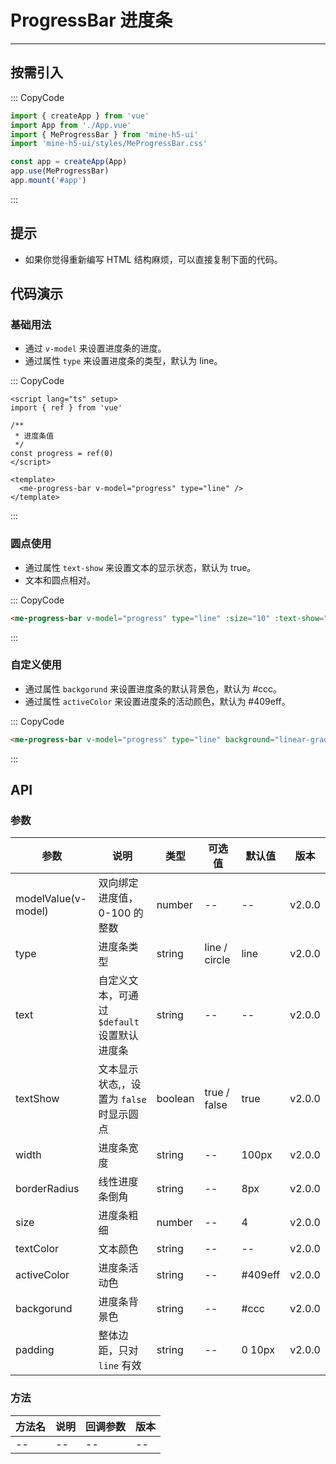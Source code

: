 # ProgressBar 进度条

---

## 按需引入

::: CopyCode

```js
import { createApp } from 'vue'
import App from './App.vue'
import { MeProgressBar } from 'mine-h5-ui'
import 'mine-h5-ui/styles/MeProgressBar.css'

const app = createApp(App)
app.use(MeProgressBar)
app.mount('#app')
```

:::

## 提示

- 如果你觉得重新编写 HTML 结构麻烦，可以直接复制下面的代码。

## 代码演示

### 基础用法

- 通过 `v-model` 来设置进度条的进度。
- 通过属性 `type` 来设置进度条的类型，默认为 line。

::: CopyCode

```vue
<script lang="ts" setup>
import { ref } from 'vue'

/**
 * 进度条值
 */
const progress = ref(0)
</script>

<template>
  <me-progress-bar v-model="progress" type="line" />
</template>
```

:::

### 圆点使用

- 通过属性 `text-show` 来设置文本的显示状态，默认为 true。
- 文本和圆点相对。

::: CopyCode

```html
<me-progress-bar v-model="progress" type="line" :size="10" :text-show="false" />
```

:::

### 自定义使用

- 通过属性 `backgorund` 来设置进度条的默认背景色，默认为 #ccc。
- 通过属性 `activeColor` 来设置进度条的活动颜色，默认为 #409eff。

::: CopyCode

```html
<me-progress-bar v-model="progress" type="line" background="linear-gradient(90deg, #8af2ba, #1e57f5)" active-color="#f66" padding="0 25px" />
```

:::

## API

### 参数

| 参数                | 说明                                         | 类型    | 可选值        | 默认值  | 版本   |
| ------------------- | -------------------------------------------- | ------- | ------------- | ------- | ------ |
| modelValue(v-model) | 双向绑定进度值，0-100 的整数                 | number  | --            | --      | v2.0.0 |
| type                | 进度条类型                                   | string  | line / circle | line    | v2.0.0 |
| text                | 自定义文本，可通过 `$default` 设置默认进度条 | string  | --            | --      | v2.0.0 |
| textShow            | 文本显示状态,，设置为 `false` 时显示圆点     | boolean | true / false  | true    | v2.0.0 |
| width               | 进度条宽度                                   | string  | --            | 100px   | v2.0.0 |
| borderRadius        | 线性进度条倒角                               | string  | --            | 8px     | v2.0.0 |
| size                | 进度条粗细                                   | number  | --            | 4       | v2.0.0 |
| textColor           | 文本颜色                                     | string  | --            | --      | v2.0.0 |
| activeColor         | 进度条活动色                                 | string  | --            | #409eff | v2.0.0 |
| backgorund          | 进度条背景色                                 | string  | --            | #ccc    | v2.0.0 |
| padding             | 整体边距，只对 `line` 有效                   | string  | --            | 0 10px  | v2.0.0 |

### 方法

| 方法名 | 说明 | 回调参数 | 版本 |
| ------ | ---- | -------- | ---- |
| --     | --   | --       | --   |
